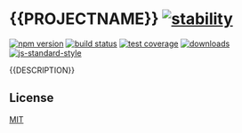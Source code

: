 # {{PROJECTNAME}} [![stability][0]][1]
[![npm version][2]][3] [![build status][4]][5] [![test coverage][6]][7]
[![downloads][8]][9] [![js-standard-style][10]][11]

{{DESCRIPTION}}

## License
[MIT](https://tldrlegal.com/license/mit-license)

[0]: https://img.shields.io/badge/stability-experimental-orange.svg?style=flat-square
[1]: https://nodejs.org/api/documentation.html#documentation_stability_index
[2]: https://img.shields.io/npm/v/{{PROJECTNAME}}.svg?style=flat-square
[3]: https://npmjs.org/package/{{PROJECTNAME}}
[4]: https://img.shields.io/travis/{{USERNAME}}/{{PROJECTNAME}}/master.svg?style=flat-square
[5]: https://travis-ci.org/{{USERNAME}}/{{PROJECTNAME}}
[6]: https://img.shields.io/codecov/c/github/{{USERNAME}}/{{PROJECTNAME}}/master.svg?style=flat-square
[7]: https://codecov.io/github/{{USERNAME}}/{{PROJECTNAME}}
[8]: http://img.shields.io/npm/dm/{{PROJECTNAME}}.svg?style=flat-square
[9]: https://npmjs.org/package/{{PROJECTNAME}}
[10]: https://img.shields.io/badge/code%20style-standard-brightgreen.svg?style=flat-square
[11]: https://github.com/feross/standard
